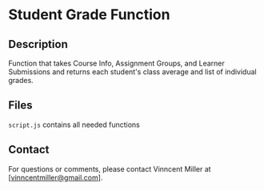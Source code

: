 # Student Grade Function

## Description
Function that takes Course Info, Assignment Groups, and Learner Submissions and returns each student's class average and list of individual grades.

## Files
`script.js` contains all needed functions

## Contact
For questions or comments, please contact Vinncent Miller at [vinncentmiller@gmail.com].    